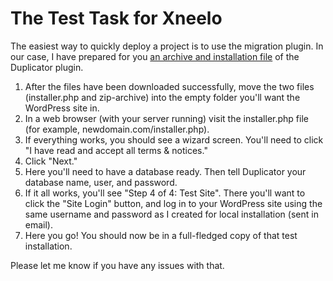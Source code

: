 # The Test Task for Xneelo

The easiest way to quickly deploy a project is to use the migration plugin. 
In our case, I have prepared for you [an archive and installation file](https://github.com/ihormazurenko/test-xneelo/tree/master/deployment) of the Duplicator plugin.

1. After the files have been downloaded successfully, move the two files (installer.php and zip-archive) into the empty folder you'll want the WordPress site in.
2. In a web browser (with your server running) visit the installer.php file (for example, newdomain.com/installer.php).
3. If everything works, you should see a wizard screen. You'll need to click "I have read and accept all terms & notices."
4. Click "Next."
5. Here you'll need to have a database ready. Then tell Duplicator your database name, user, and password.
6. If it all works, you'll see "Step 4 of 4: Test Site". There you'll want to click the "Site Login" button, and log in to your WordPress site using the same username and password as I created for local installation (sent in email).
7. Here you go! You should now be in a full-fledged copy of that test installation.

Please let me know if you have any issues with that.

